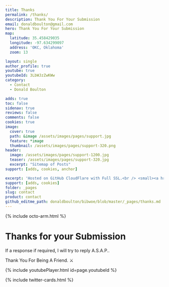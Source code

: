 ```yaml
---
title: Thanks
permalink: /thanks/
description: Thank You For Your Submission
email: donaldboulton@gmail.com
hero: Thank You For Your Submission
map:
  latitude: 35.458429035
  longitude: -97.634299097
  address: 'OKC, Oklahoma'
  zoom: 13

layout: single
author_profile: true
youtube: true
youtubeId: 3LbWJzZwKWw
category:
  - Contact
  - Donald Boulton

adds: true
toc: false
sidenav: true
reviews: false
comments: false
cookies: true
image:
  cover: true
  path: &image /assets/images/pages/support.jpg
  feature: *image
  thumbnail: /assets/images/pages/support-320.png
header:
  image: /assets/images/pages/support-1200.jpg
  teaser: /assets/images/pages/support-320.jpg
  excerpt: "Sitemap of Posts"
support: [adds, cookies, anchor]

excerpt: 'Hosted on GitHub CloudFlare with Full SSL.<br /> <small><a href="https://donboulton.com">About Donald Boulton at donboulton.com</a></small><br /><br /> {::nomarkdown}<iframe style="display: inline-block;" src="https://ghbtns.com/github-btn.html?user=donaldboulton&repo=DWB&type=star&count=true&size=large" frameborder="0" scrolling="0" width="160px" height="30px"></iframe> <iframe style="display: inline-block;" src="https://ghbtns.com/github-btn.html?user=donaldboulton&repo=DWB&type=fork&count=true&size=large" frameborder="0" scrolling="0" width="158px" height="30px"></iframe>{:/nomarkdown}'
support: [adds, cookies]
folder: _pages
slug: contact
product: contact
github_editme_path: donaldboulton/bibwoe/blob/master/_pages/thanks.md
---
```


{% include octo-arm.html %}

# Thanks for your Submission

If a response if required, I will try to reply A.S.A.P..

Thank You For Being A Friend. ⚔️

{% include youtubePlayer.html id=page.youtubeId %}

{% include twitter-cards.html %}